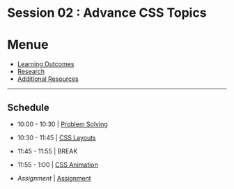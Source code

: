 
# Session 02 : Advance CSS Topics

# Menue 

* [Learning Outcomes](./learning-outcomes.md)
* [Research](./research-topics.md)
* [Additional Resources](./resources.md)

<hr />

## Schedule
 
- 10:00 - 10:30 | [Problem Solving](./problem-solving.md)

- 10:30 - 11:45 | [CSS Layouts](./layout.md)

- 11:45 - 11:55 | BREAK

- 11:55 - 1:00 | [CSS Animation](./transform.md)

- *Assignment*    | [Assignment](./assignment.md)

